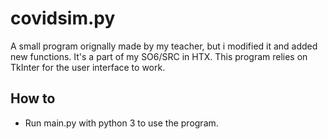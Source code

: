 # covidsim.py
A small program orignally made by my teacher, but i modified it and added new functions.
It's a part of my SO6/SRC in HTX.
This program relies on TkInter for the user interface to work.
## How to
- Run main.py with python 3 to use the program.
